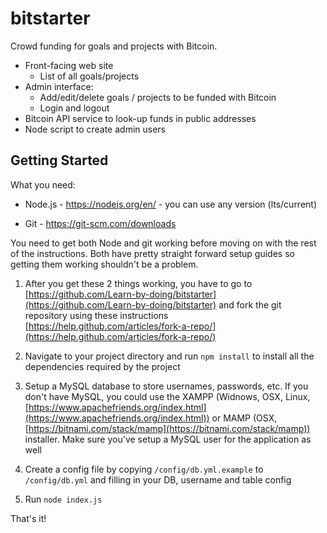 # bitstarter

Crowd funding for goals and projects with Bitcoin.

* Front-facing web site
  * List of all goals/projects
* Admin interface:
  * Add/edit/delete goals / projects to be funded with Bitcoin
  * Login and logout
* Bitcoin API service to look-up funds in public addresses
* Node script to create admin users

## Getting Started

What you need:

* Node.js - https://nodejs.org/en/ - you can use any version (lts/current)

* Git - https://git-scm.com/downloads 

You need to get both Node and git working before moving on with the rest of the instructions.
Both have pretty straight forward setup guides so getting them working shouldn't be a problem.

1. After you get these 2 things working, you have to go to [https://github.com/Learn-by-doing/bitstarter](https://github.com/Learn-by-doing/bitstarter) and fork the git repository using these instructions [https://help.github.com/articles/fork-a-repo/](https://help.github.com/articles/fork-a-repo/)

2. Navigate to your project directory and run ```npm install``` to install all the dependencies required by the project

3. Setup a MySQL database to store usernames, passwords, etc. If you don't have MySQL, you could use the XAMPP (Widnows, OSX, Linux, [https://www.apachefriends.org/index.html](https://www.apachefriends.org/index.html)) or MAMP (OSX, [https://bitnami.com/stack/mamp](https://bitnami.com/stack/mamp)) installer. Make sure you've setup a MySQL user for the application as well

4. Create a config file by copying ```/config/db.yml.example``` to ```/config/db.yml``` and filling in your DB, username and table config

5. Run ```node index.js```

That's it!